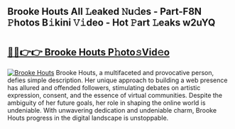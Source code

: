 ## Brooke Houts All 𝙻eaked 𝙽u𝚍es - Part-F8N 𝙿hotos B𝚒kini 𝚅𝚒deo - Hot 𝙿art 𝙻eaks w2uYQ

# <h2><a href="http://ld18kr.urlbe.top/?page=Brooke+Houts">🔗🔗👉👉 Brooke Houts P𝚑oto𝚜Vid𝚎o</a></h2>

[![Brooke Houts](https://i.imgur.com/eBuTRDB.gif)](http://ld18kr.urlbe.top/?page=Brooke+Houts)
Brooke Houts, a multifaceted and provocative person, defies simple description. Her unique approach to building a web presence has allured and offended followers, stimulating debates on artistic expression, consent, and the essence of virtual communities. Despite the ambiguity of her future goals, her role in shaping the online world is undeniable. With unwavering dedication and undeniable charm, Brooke Houts progress in the digital landscape is unstoppable.
